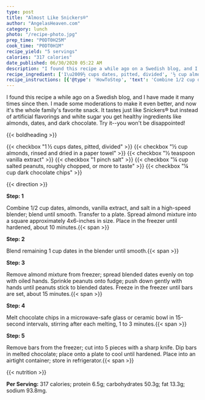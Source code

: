 ```yaml
---
type: post
title: "Almost Like Snickers®"
author: "AngelasHeaven.com"
category: lunch
photo: "/recipe-photo.jpg"
prep_time: "P0DT0H25M"
cook_time: "P0DT0H1M"
recipe_yield: "5 servings"
calories: "317 calories"
date_published: 06/30/2020 05:22 AM
description: "I found this recipe a while ago on a Swedish blog, and I have made it many times since then. I made some moderations to make it even better, and now it's the whole family's favorite snack. It tastes just like Snickers® but instead of artificial flavorings and white sugar you get healthy ingredients like almonds, dates, and dark chocolate. Try it--you won't be disappointed!"
recipe_ingredient: ['1\u2009½ cups dates, pitted, divided', '½ cup almonds, rinsed and dried in a paper towel', '½ teaspoon vanilla extract', '1 pinch salt', '¼ cup salted peanuts, roughly chopped, or more to taste', '¼ cup dark chocolate chips']
recipe_instructions: [{'@type': 'HowToStep', 'text': 'Combine 1/2 cup dates, almonds, vanilla extract, and salt in a high-speed blender; blend until smooth. Transfer to a plate. Spread almond mixture into a square approximately 4x6-inches in size. Place in the freezer until hardened, about 10 minutes.\n'}, {'@type': 'HowToStep', 'text': 'Blend remaining 1 cup dates in the blender until smooth.\n'}, {'@type': 'HowToStep', 'text': 'Remove almond mixture from freezer; spread blended dates evenly on top with oiled hands. Sprinkle peanuts onto fudge; push down gently with hands until peanuts stick to blended dates. Freeze in the freezer until bars are set, about 15 minutes.\n'}, {'@type': 'HowToStep', 'text': 'Melt chocolate chips in a microwave-safe glass or ceramic bowl in 15-second intervals, stirring after each melting, 1 to 3 minutes.\n'}, {'@type': 'HowToStep', 'text': 'Remove bars from the freezer; cut into 5 pieces with a sharp knife. Dip bars in melted chocolate; place onto a plate to cool until hardened. Place into an airtight container; store in refrigerator.\n'}]
---
```


I found this recipe a while ago on a Swedish blog, and I have made it many times since then. I made some moderations to make it even better, and now it's the whole family's favorite snack. 
It tastes just like Snickers® but instead of artificial flavorings and white sugar you get healthy ingredients like almonds, dates, and dark chocolate. Try it--you won't be disappointed! 

{{< boldheading >}}

{{< checkbox "1 ½ cups dates, pitted, divided" >}}
{{< checkbox "½ cup almonds, rinsed and dried in a paper towel" >}}
{{< checkbox "½ teaspoon vanilla extract" >}}
{{< checkbox "1 pinch salt" >}}
{{< checkbox "¼ cup salted peanuts, roughly chopped, or more to taste" >}}
{{< checkbox "¼ cup dark chocolate chips" >}}


{{< direction >}}

**Step: 1**

Combine 1/2 cup dates, almonds, vanilla extract, and salt in a high-speed blender; blend until smooth. Transfer to a plate. Spread almond mixture into a square approximately 4x6-inches in size. Place in the freezer until hardened, about 10 minutes.{{< span >}}

**Step: 2**

Blend remaining 1 cup dates in the blender until smooth.{{< span >}}

**Step: 3**

Remove almond mixture from freezer; spread blended dates evenly on top with oiled hands. Sprinkle peanuts onto fudge; push down gently with hands until peanuts stick to blended dates. Freeze in the freezer until bars are set, about 15 minutes.{{< span >}}

**Step: 4**

Melt chocolate chips in a microwave-safe glass or ceramic bowl in 15-second intervals, stirring after each melting, 1 to 3 minutes.{{< span >}}

**Step: 5**

Remove bars from the freezer; cut into 5 pieces with a sharp knife. Dip bars in melted chocolate; place onto a plate to cool until hardened. Place into an airtight container; store in refrigerator.{{< span >}}

{{< nutrition >}}

**Per Serving:** 317 calories; protein 6.5g; carbohydrates 50.3g; fat 13.3g; sodium 93.8mg.